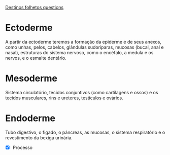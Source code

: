 [Destinos folhetos  questions](Destinos%20folhetos%20%20questions.md)

# Ectoderme
A partir da ectoderme teremos a formação da epiderme e de seus anexos, como unhas, pelos, cabelos, glândulas sudoríparas, mucosas (bucal, anal e nasal), estruturas do sistema nervoso, como o encéfalo, a medula e os nervos, e o esmalte dentário.

# Mesoderme	
Sistema circulatório, tecidos conjuntivos (como cartilagens e ossos) e os tecidos musculares, rins e ureteres, testículos e ovários.

# Endoderme

Tubo digestivo, o figado, o pâncreas, as mucosas, o sistema respiratório e o revestimento da bexiga urinária.

- [x] Processo 
